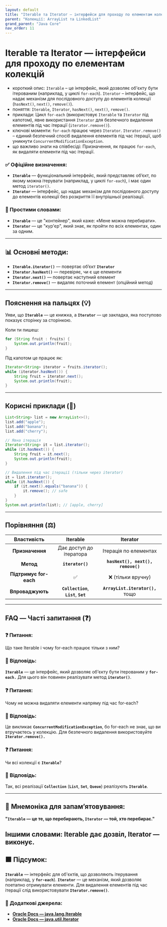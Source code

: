 ```yaml
---
layout: default
title: "Iterable та Iterator — інтерфейси для проходу по елементам колекцій"
parent: "Колекції: ArrayList та LinkedList"
grand_parent: "Java Core"
nav_order: 11
---
```


# Iterable та Iterator — інтерфейси для проходу по елементам колекцій

*   короткий опис: `Iterable` – це інтерфейс, який дозволяє об'єкту бути ітерованим (наприклад, у циклі `for-each`). `Iterator` – інтерфейс, що надає механізм для послідовного доступу до елементів колекції (`hasNext()`, `next()`, `remove()`).
*   поняття: `Iterable`, `Iterator`, `hasNext()`, `next()`, `remove()`.
*   приклади: Цикл `for-each` (використовує `Iterable` та `Iterator` під капотом), явне використання `Iterator` для безпечного видалення елементів під час ітерації (`iterator.remove()`).
*   ключові моменти: `for-each` працює через `Iterator`. `Iterator.remove()` – єдиний безпечний спосіб видалення елементів під час ітерації, щоб уникнути `ConcurrentModificationException`.
*   що важливо знати на співбесіді: Призначення, як працює `for-each`, як видаляти елементи під час ітерації.
### **✅ Офіційне визначення:**

* **`Iterable`** — функціональний інтерфейс, який представляє об’єкт, по якому можна ітерувати (наприклад, у циклі `for-each`), і має один метод `iterator()`.
* **`Iterator`** — інтерфейс, що надає механізм для послідовного доступу до елементів колекції без розкриття її внутрішньої реалізації.

### **🧠 Простими словами:**

* **`Iterable`** — це "контейнер", який каже: «Мене можна перебирати».
* **`Iterator`** — це "кур'єр", який знає, як пройти по всіх елементах, один за одним.


---

## **📊 Основні методи:**



* **`Iterable.iterator()`** — повертає об’єкт **`Iterator`**
* **`Iterator.hasNext()`** — перевіряє, чи є ще елементи
* **`Iterator.next()`** — повертає наступний елемент
* **`Iterator.remove()`** — видаляє поточний елемент (опційний метод)

---

## **Пояснення на пальцях (💡)**

Уяви, що **`Iterable`** — це книжка, а **`Iterator`** — це закладка, яка поступово показує сторінку за сторінкою.

Коли ти пишеш:

```java
for (String fruit : fruits) {
    System.out.println(fruit);
}
```
Під капотом це працює як:

```java
Iterator<String> iterator = fruits.iterator();
while (iterator.hasNext()) {
    String fruit = iterator.next();
    System.out.println(fruit);
}
```
---

## **Корисні приклади (🧪)**


```java
List<String> list = new ArrayList<>();
list.add("apple");
list.add("banana");
list.add("cherry");

// Явна ітерація
Iterator<String> it = list.iterator();
while (it.hasNext()) {
    String fruit = it.next();
    System.out.println(fruit);
}

// Видалення під час ітерації (тільки через iterator)
it = list.iterator();
while (it.hasNext()) {
    if (it.next().equals("banana")) {
        it.remove(); // safe
    }
}
System.out.println(list); // [apple, cherry]
```
---

## **Порівняння (⚖️)**

| Властивість | Iterable | Iterator |
| :---: | :---: | :---: |
| **Призначення** | Дає доступ до ітератора | Ітерація по елементах |
| **Метод** | **`iterator()`** | **`hasNext(), next(), remove()`** |
| **Підтримує for-each** | ✅ | ❌ (тільки вручну) |
| **Впроваджують** | **`Collection`**, **`List`**, **`Set`** | **`ArrayList.iterator(),`** тощо |

---

## **FAQ — Часті запитання (❓)**

### **❓ Питання:**


Що таке Iterable і чому for-each працює тільки з ним?

### **💬 Відповідь:**




**`Iterable`** — це інтерфейс, який дозволяє об'єкту бути ітерованим у **`for-each.`** Для цього він повинен реалізувати метод **`iterator()`**.

#### 

### **❓ Питання:**


Чому не можна видаляти елементи напряму під час for-each?

### **💬 Відповідь:**




Це викликає **`ConcurrentModificationException`**, бо for-each не знає, що ви втручаєтесь у колекцію. Для безпечного видалення використовуйте **`Iterator.remove().`**

#### 

### **❓ Питання:**


Чи всі колекції є **`Iterable`**?

### **💬 Відповідь:**




Так, всі реалізації **`Collection`** (**`List`**, **`Set`**, **`Queue`**) реалізують **`Iterable`**.

---

## **🧠 Мнемоніка для запам’ятовування:**

**"`Iterable` — це те, що перебирають, `Iterator` — той, хто перебирає."**

Іншими словами: Iterable дає дозвіл, Iterator — виконує.
---

## **🟩 Підсумок:**

**`Iterable`** — інтерфейс для об'єктів, що дозволяють ітерування (наприклад, у **`for-each`**). **`Iterator`** — це механізм, який дозволяє поетапно отримувати елементи. Для видалення елементів під час ітерації слід використовувати **`Iterator.remove()`**.

### **🔗 Додаткові джерела:**

* [**Oracle Docs — java.lang.Iterable**](https://docs.oracle.com/javase/8/docs/api/java/lang/Iterable.html)
* [**Oracle Docs — java.util.Iterator**](https://docs.oracle.com/javase/8/docs/api/java/util/Iterator.html)  